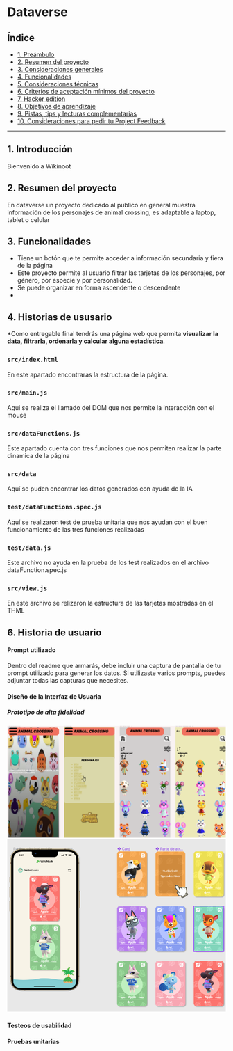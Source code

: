 # Dataverse

## Índice

* [1. Preámbulo](#1-preámbulo)
* [2. Resumen del proyecto](#2-resumen-del-proyecto)
* [3. Consideraciones generales](#3-consideraciones-generales)
* [4. Funcionalidades](#4-funcionalidades)
* [5. Consideraciones técnicas](#5-consideraciones-técnicas)
* [6. Criterios de aceptación mínimos del proyecto](#6-criterios-de-aceptación-mínimos-del-proyecto)
* [7. Hacker edition](#7-hacker-edition)
* [8. Objetivos de aprendizaje](#8-objetivos-de-aprendizaje)
* [9. Pistas, tips y lecturas complementarias](#9-pistas-tips-y-lecturas-complementarias)
* [10. Consideraciones para pedir tu Project Feedback](#10-consideraciones-para-pedir-tu-project-feedback)

***

## 1. Introducción
Bienvenido a Wikinoot


## 2. Resumen del proyecto
En dataverse un proyecto dedicado al publico en general muestra información de los personajes de animal crossing, es adaptable a laptop, tablet o celular


## 3. Funcionalidades

* Tiene un botón que te permite acceder a información secundaria y fiera de la página
* Este proyecto permite al usuario filtrar las tarjetas de los personajes, por género, por especie y por personalidad.
* Se puede organizar en forma ascendente o descendente
* 

## 4. Historias de ususario

*Como entregable final tendrás una página web que permita **visualizar la data,
filtrarla, ordenarla y calcular alguna estadística**.



### `src/index.html`

En este apartado encontraras la estructura de la página.

### `src/main.js`

Aqui se realiza el llamado del DOM que nos permite la interacción con el mouse


### `src/dataFunctions.js`

Este apartado cuenta con tres funciones que nos permiten realizar la parte dinamica de la página
### `src/data`

Aquí se puden encontrar los datos generados con ayuda de la IA

### `test/dataFunctions.spec.js`

Aquí se realizaron test de prueba unitaria que nos ayudan con el buen funcionamiento de las tres funciones realizadas

### `test/data.js`

Este archivo no ayuda en la prueba de los test realizados en el archivo dataFunction.spec.js

### `src/view.js`

En este archivo se relizaron la estructura de las tarjetas mostradas en el THML

## 6. Historia de usuario



#### Prompt utilizado

Dentro del readme que armarás, debe incluir una captura de pantalla
de tu prompt utilizado para generar los datos. Si utilizaste varios prompts,
puedes adjuntar todas las capturas que necesites.

#### Diseño de la Interfaz de Usuaria

##### Prototipo de alta fidelidad

![prototipo media fidelidad](prototipoMediaFidelidad.png)
![prototipo alta fidelidad](prototipoAltaFidelidad.png)


#### Testeos de usabilidad



#### Pruebas unitarias
  